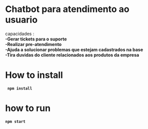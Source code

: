 # Chatbot para atendimento ao usuario
capacidades :<br/>
<b>-Gerar tickets para o suporte <br/>
<b>-Realizar pre-atendimento <br/>
<b>-Ajuda a solucionar problemas que estejam cadastrados na base <br/>
<b>-Tira duvidas do cliente relacionados aos produtos da empresa 

 
 # How to install
  <code> npm install </code>
  
 # how to run
  <code>npm start</code>
